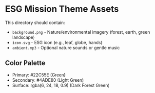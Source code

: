 # ESG Mission Theme Assets

This directory should contain:
- `background.png` - Nature/environmental imagery (forest, earth, green landscape)
- `icon.svg` - ESG icon (e.g., leaf, globe, hands)
- `ambient.mp3` - Optional nature sounds or gentle music

## Color Palette
- Primary: #22C55E (Green)
- Secondary: #4ADE80 (Light Green)
- Surface: rgba(6, 24, 18, 0.9) (Dark Forest Green)
